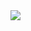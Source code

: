 <!-- dynamic typing effect 动态打字效果 -->
<a href="https://blog.sunguoqi.com/">
      <img src="https://readme-typing-svg.demolab.com?font=Fira+Code&pause=1000&width=735&lines=System.out.println(%22Hi%2C%20I'm damokeris👋%22);&center=true&size=29" />
</a>

<!--
**damokeris/damokeris** is a ✨ _special_ ✨ repository because its `README.md` (this file) appears on your GitHub profile.

Here are some ideas to get you started:

- 🔭 I’m currently working on ...
- 🌱 I’m currently learning ...
- 👯 I’m looking to collaborate on ...
- 🤔 I’m looking for help with ...
- 💬 Ask me about ...
- 📫 How to reach me: ...
- 😄 Pronouns: ...
- ⚡ Fun fact: ...
-->
